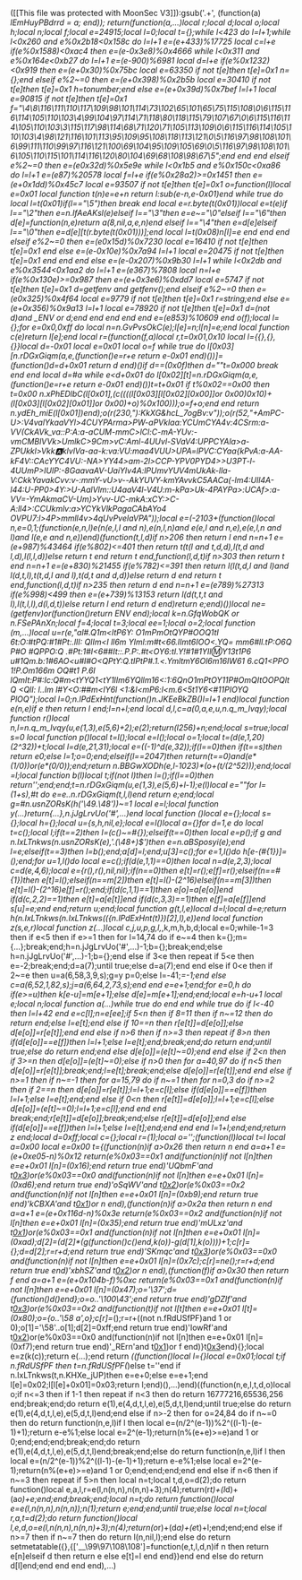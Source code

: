 ([[This file was protected with MoonSec V3]]):gsub('.+', (function(a) _lEmHuyPBdrrd = a; end)); return(function(a,...)local r;local d;local o;local h;local n;local f;local e=24915;local l=0;local t={};while l<423 do l=l+1;while l<0x260 and e%0x2b18<0x158c do l=l+1 e=(e+433)%17725 local c=l+e if(e%0x1588)<0xac4 then e=(e-0x3e8)%0x4666 while l<0x311 and e%0x164e<0xb27 do l=l+1 e=(e-900)%6981 local d=l+e if(e%0x1232)<0x919 then e=(e+0x30)%0x75bc local e=63350 if not t[e]then t[e]=0x1 n={};end elseif e%2~=0 then e=(e+0x398)%0x2b5b local e=30410 if not t[e]then t[e]=0x1 h=tonumber;end else e=(e+0x39d)%0x7bef l=l+1 local e=90815 if not t[e]then t[e]=0x1 f="\4\8\116\111\110\117\109\98\101\114\73\102\65\101\65\75\115\108\0\6\115\116\114\105\110\103\4\99\104\97\114\71\118\80\118\115\79\107\67\0\6\115\116\114\105\110\103\3\115\117\98\114\68\71\120\71\105\113\109\0\6\115\116\114\105\110\103\4\98\121\116\101\113\95\109\95\108\118\113\121\0\5\116\97\98\108\101\6\99\111\110\99\97\116\121\100\69\104\95\109\105\69\0\5\116\97\98\108\101\6\105\110\115\101\114\116\120\80\104\69\68\108\98\67\5";end end end elseif e%2~=0 then e=(e*0x32d)%0x5e9e while l<0x1b5 and e%0x150c<0xa86 do l=l+1 e=(e*87)%20578 local f=l+e if(e%0x28a2)>=0x1451 then e=(e+0x1dd)%0x45c7 local e=93507 if not t[e]then t[e]=0x1 o=function(l)local e=0x01 local function t(n)e=e+n return l:sub(e-n,e-0x01)end while true do local l=t(0x01)if(l=="\5")then break end local e=r.byte(t(0x01))local e=t(e)if l=="\2"then e=n.IfAeAKsl(e)elseif l=="\3"then e=e~="\0"elseif l=="\6"then d[e]=function(n,e)return a(8,nil,a,e,n)end elseif l=="\4"then e=d[e]elseif l=="\0"then e=d[e][t(r.byte(t(0x01)))];end local l=t(0x08)n[l]=e end end end elseif e%2~=0 then e=(e*0x15d)%0x7230 local e=16410 if not t[e]then t[e]=0x1 end else e=(e-0x10e)%0x7a94 l=l+1 local e=20475 if not t[e]then t[e]=0x1 end end end else e=(e-0x207)%0x9b30 l=l+1 while l<0x2db and e%0x3544<0x1aa2 do l=l+1 e=(e*367)%7808 local n=l+e if(e%0x130e)>=0x987 then e=(e+0x3e6)%0xdd7 local e=5747 if not t[e]then t[e]=0x1 d=getfenv and getfenv();end elseif e%2~=0 then e=(e*0x325)%0x4f64 local e=9779 if not t[e]then t[e]=0x1 r=string;end else e=(e+0x356)%0x9a13 l=l+1 local e=78920 if not t[e]then t[e]=0x1 d=(not d)and _ENV or d;end end end end end e=(e*853)%10609 end o(f);local l={};for e=0x0,0xff do local n=n.GvPvsOkC(e);l[e]=n;l[n]=e;end local function c(e)return l[e];end local r=(function(f,a)local r,t=0x01,0x10 local l={{},{},{}}local d=-0x01 local e=0x01 local o=f while true do l[0x03][n.rDGxGiqm(a,e,(function()e=r+e return e-0x01 end)())]=(function()d=d+0x01 return d end)()if d==(0x0f)then d=""t=0x000 break end end local d=#a while e<d+0x01 do l[0x02][t]=n.rDGxGiqm(a,e,(function()e=r+e return e-0x01 end)())t=t+0x01 if t%0x02==0x00 then t=0x00 n.xPhEDlbC(l[0x01],(c((((l[0x03][l[0x02][0x00]]or 0x00)*0x10)+(l[0x03][l[0x02][0x01]]or 0x00)+o)%0x100)));o=f+o;end end return n.ydEh_miE(l[0x01])end);o(r(230,"):KkXG&hcL_7ogBv:v"));o(r(52,"+AmPC-U>:V4valYkaaVYl>4CUYPArma>PW-aPVklaa:YCUmCYA4v:4CSrm:a-VV(CkAVk_va::P:A:a-aCUM-mmC>lCl:C-mA-YUv:-vmCMBlVVk>UmlkC>9Cm>vC:Aml-4UUvl-SVaV4:UPPCYAla>a-ZPUkkl>Vkk:a:klvlVa-aa-k:va:VU:maa4VUU>UPA=lPVC:CYaa{kPvA:a-AA-kF4V::CAcYYC4VU:-NA>YY44>am-2l>CCP-YPV0PYD4>>U3PT-l-4UUmP>IUlP:-8Gaa*vaAV-UaiYlv4A:lPUmvYUV4mUkAk-lla-V:Ck<CYPam>kYavakCvv:v-:mmY-vU>v--AkYUVY-kmYAvvkC5AACa(-lm4:Ull4A-l44:U-PP0>4Y:>U-AalVlm::U4aaV4l-V4U:m-kPa>Uk-4PAYPa>:UCAf>:a-VV=-YmAkmaCV-Um)>Yvv-UC-mkA:xCY:>C-A:ll4>:CCUkmlv:a>YCYkVlkPagaCAbAYo4 OVPU7:l>4P>mmll4v>4qUvPvelaVPA"));local e=(-2103+(function()local n,e=0,1;(function(e,n,l)e(n(e,l,l and n),e(n,l,n)and e(e,l and n,e),e(e,l,n and l)and l(e,e and n,e))end)(function(t,l,d)if n>206 then return l end n=n+1 e=(e+987)%43464 if(e%802)<=401 then return t(t(l and t,d,d),l(t,d and l,d),l(l,l,d))else return t end return t end,function(l,d,t)if n>303 then return t end n=n+1 e=(e+830)%21455 if(e%782)<=391 then return l(l(t,d,l and l)and l(d,t,l),t(t,d,l and l),t(d,t and d,d))else return d end return t end,function(l,d,t)if n>235 then return d end n=n+1 e=(e*789)%27313 if(e%998)<499 then e=(e+739)%13153 return l(d(t,t,t and l),l(t,l,l),d(l,d,t))else return l end return d end)return e;end)())local ne=(getfenv)or(function()return _ENV end);local k=n.GfqWobQK or n.FSePAnXn;local f=4;local t=3;local ee=1;local o=2;local function _(m,...)local u=r(e,"al#.Q1m<ItP6Y: O1mPmOtQYP#OOQ1tI 6t:O:#tPQ:#1#Pt:.lII:  QlIm<I ll6m Ylml:m#t<66.lImt6IOO<.YQ= mm6#ll.tP:O6Q P#O #QPPO:Q .#Pt:1#I<6##It::.P.P:.#t<OY6:tI.Y!#1#1YIl:m:Y13t1P6 u#1Qm.b:1#6AO<u#I#O<QPtY:Q.tIPtP#.1.<.YmltmY6Ol6m16IW61 6.cQ1<PPO 1!P.Om166m OQ#t1 P.6I  lQmIt:P#:Ic:Q#m<tYYQ1<tY1lIm6YQllm16<_:1:6QnO1mPtOY11P#OmQItOOPQltQ <QlI: l..Im l#Y<O:##m<IY6l <1:&l<mP6:l<m.6<5t1Y6<_#11PIOYQ PlOQ");local l=0;n.lPdExHnt(function()n.JKEeBkZB()l=l+1 end)local function e(n,e)if e then return l end;l=n+l;end local d,l,c=a(0,a,e,u,n.q_m_lvqy);local function r()local n,l=n.q_m_lvqy(u,e(1,3),e(5,6)+2);e(2);return(l*256)+n;end;local s=true;local s=0 local function p()local t=l();local e=l();local o=1;local t=(d(e,1,20)*(2^32))+t;local l=d(e,21,31);local e=((-1)^d(e,32));if(l==0)then if(t==s)then return e*0;else l=1;o=0;end;elseif(l==2047)then return(t==0)and(e*(1/0))or(e*(0/0));end;return n.BBGwXODh(e,l-1023)*(o+(t/(2^52)));end;local _=l;local function b(l)local t;if(not l)then l=_();if(l==0)then return'';end;end;t=n.rDGxGiqm(u,e(1,3),e(5,6)+l-1);e(l)local e=""for l=(1+s),#t do e=e..n.rDGxGiqm(t,l,l)end return e;end;local g=#n.usnZORsK(h('\49.\48'))~=1 local e=l;local function y(...)return{...},n.jJgLrvUo('#',...)end local function _()local e={};local s={};local h={};local u={s,h,nil,e};local e=l()local a={}for d=1,e do local t=c();local l;if(t==2)then l=(c()~=#{});elseif(t==0)then local e=p();if g and n.IxLTnkws(n.usnZORsK(e),'.(\48+)$')then e=n.aBSposyi(e);end l=e;elseif(t==3)then l=b();end;a[d]=l;end;u[3]=c();for e=1,l()do h[e-(#{1})]=_();end;for u=1,l()do local e=c();if(d(e,1,1)==0)then local n=d(e,2,3);local c=d(e,4,6);local e={r(),r(),nil,nil};if(n==0)then e[t]=r();e[f]=r();elseif(n==#{1})then e[t]=l();elseif(n==m[2])then e[t]=l()-(2^16)elseif(n==m[3])then e[t]=l()-(2^16)e[f]=r();end;if(d(c,1,1)==1)then e[o]=a[e[o]]end if(d(c,2,2)==1)then e[t]=a[e[t]]end if(d(c,3,3)==1)then e[f]=a[e[f]]end s[u]=e;end end;return u;end;local function g(t,l,e)local d=l;local d=e;return h(n.IxLTnkws(n.IxLTnkws(({n.lPdExHnt(t)})[2],l),e))end local function z(s,e,r)local function z(...)local c,j,u,p,g,l,_,k,m,h,b,d;local e=0;while-1<e do if e>=3 then if e<5 then if e>=1 then for l=14,74 do if e~=4 then k={};m={...};break;end;h=n.jJgLrvUo('#',...)-1;b={};break;end;else h=n.jJgLrvUo('#',...)-1;b={};end else if 3<e then repeat if 5<e then e=-2;break;end;d=a(7);until true;else d=a(7);end end else if 0<e then if 2~=e then u=a(6,58,3,9,s);g=y p=0;else l=-41;_=-1;end else c=a(6,52,1,82,s);j=a(6,64,2,73,s);end end e=e+1;end;for e=0,h do if(e>=u)then k[e-u]=m[e+1];else d[e]=m[e+1];end;end;local e=h-u+1 local e;local n;local function a(...)while true do end end while true do if l<-40 then l=l+42 end e=c[l];n=e[ee];if 5<n then if 8<n then if n>=11 then if n~=12 then do return end;else l=e[t];end else if 10==n then r[e[t]]=d[e[o]];else d[e[o]]=r[e[t]];end end else if n>6 then if n>=3 then repeat if 8>n then if(d[e[o]]==e[f])then l=l+1;else l=e[t];end;break;end;do return end;until true;else do return end;end else d[e[o]]=(e[t]~=0);end end else if 2<n then if 3>=n then d[e[o]]=(e[t]~=0);else if n>0 then for a=40,97 do if n<5 then d[e[o]]=r[e[t]];break;end;l=e[t];break;end;else d[e[o]]=r[e[t]];end end else if n>=1 then if n~=-1 then for a=15,79 do if n~=1 then for n=0,3 do if n>=2 then if 2==n then d[e[o]]=r[e[t]];l=l+1;e=c[l];else if(d[e[o]]==e[f])then l=l+1;else l=e[t];end;end else if 0<n then r[e[t]]=d[e[o]];l=l+1;e=c[l];else d[e[o]]=(e[t]~=0);l=l+1;e=c[l];end end end break;end;r[e[t]]=d[e[o]];break;end;else r[e[t]]=d[e[o]];end else if(d[e[o]]==e[f])then l=l+1;else l=e[t];end;end end end l=1+l;end;end;return z end;local d=0xff;local c={};local r=(1);local o='';(function(l)local t=l local a=0x00 local e=0x00 t={(function(n)if a>0x26 then return n end a=a+1 e=(e+0xe05-n)%0x12 return(e%0x03==0x1 and(function(n)if not l[n]then e=e+0x01 l[n]=(0x16);end return true end)'UQbmF'and t[0x3](0x3d8+n))or(e%0x03==0x0 and(function(n)if not l[n]then e=e+0x01 l[n]=(0xd6);end return true end)'oSqWV'and t[0x2](n+0x314))or(e%0x03==0x2 and(function(n)if not l[n]then e=e+0x01 l[n]=(0xb9);end return true end)'kCBXA'and t[0x1](n+0x198))or n end),(function(n)if a>0x2a then return n end a=a+1 e=(e+0x116d-n)%0x3e return(e%0x03==0x2 and(function(n)if not l[n]then e=e+0x01 l[n]=(0x35);end return true end)'mULxz'and t[0x1](0x1ae+n))or(e%0x03==0x1 and(function(n)if not l[n]then e=e+0x01 l[n]=(0xad);d[2]=(d[2]*(g(function()c()end,k(o))-g(d[1],k(o))))+1;c[r]={};d=d[2];r=r+d;end return true end)'SKmqc'and t[0x3](n+0x72))or(e%0x03==0x0 and(function(n)if not l[n]then e=e+0x01 l[n]=(0x7c);c[r]=ne();r=r+d;end return true end)'xbhSZ'and t[0x2](n+0x75))or n end),(function(f)if a>0x30 then return f end a=a+1 e=(e+0x104b-f)%0xc return(e%0x03==0x1 and(function(n)if not l[n]then e=e+0x01 l[n]=(0x47);o='\37';d={function()d()end};o=o..'\100\43';end return true end)'gDZlf'and t[0x3](0x151+f))or(e%0x03==0x2 and(function(t)if not l[t]then e=e+0x01 l[t]=(0x80);o={o..'\58 a',o};c[r]=_();r=r+((not n.fRdUSfPF)and 1 or 0);o[1]='\58'..o[1];d[2]=0xff;end return true end)'IowRf'and t[0x2](f+0x367))or(e%0x03==0x0 and(function(n)if not l[n]then e=e+0x01 l[n]=(0xf7);end return true end)'_RErn'and t[0x1](f+0x196))or f end)}t[0x3](0x4bf)end){};local e=z(k(c));return e(...);end return _((function()local l={}local e=0x01;local t;if n.fRdUSfPF then t=n.fRdUSfPF(_)else t=''end if n.IxLTnkws(t,n.KHXe_jUP)then e=e+0;else e=e+1;end l[e]=0x02;l[l[e]+0x01]=0x03;return l;end)(),...)end)((function(n,e,l,t,d,o)local o;if n<=3 then if 1<n then if n>-1 then repeat if n<3 then do return 16777216,65536,256 end;break;end;do return e(1),e(4,d,t,l,e),e(5,d,t,l)end;until true;else do return e(1),e(4,d,t,l,e),e(5,d,t,l)end;end else if n>-2 then for o=24,84 do if n~=0 then do return function(n,e,l)if l then local e=(n/2^(e-1))%2^((l-1)-(e-1)+1);return e-e%1;else local e=2^(e-1);return(n%(e+e)>=e)and 1 or 0;end;end;end;break;end;do return e(1),e(4,d,t,l,e),e(5,d,t,l)end;break;end;else do return function(n,e,l)if l then local e=(n/2^(e-1))%2^((l-1)-(e-1)+1);return e-e%1;else local e=2^(e-1);return(n%(e+e)>=e)and 1 or 0;end;end;end;end end else if n<6 then if n~=3 then repeat if 5>n then local n=t;local t,d,o=d(2);do return function()local e,a,l,r=e(l,n(n,n),n(n,n)+3);n(4);return(r*t)+(l*d)+(a*o)+e;end;end;break;end;local n=t;do return function()local e=e(l,n(n,n),n(n,n));n(1);return e;end;end;until true;else local n=t;local r,a,t=d(2);do return function()local l,e,d,o=e(l,n(n,n),n(n,n)+3);n(4);return(o*r)+(d*a)+(e*t)+l;end;end;end else if n>=7 then if n~=7 then do return l(n,nil,l);end else do return setmetatable({},{['__\99\97\108\108']=function(e,t,l,d,n)if n then return e[n]elseif d then return e else e[t]=l end end})end end else do return d[l]end;end end end end),...)
